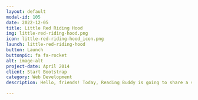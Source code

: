 ```yaml
---
layout: default
modal-id: 105
date: 2022-12-05
title: Little Red Riding Hood
img: little-red-riding-hood.png
icon: little-red-riding-hood_icon.png
launch: little-red-riding-hood
button: Launch
buttonpic: fa fa-rocket
alt: image-alt
project-date: April 2014
client: Start Bootstrap
category: Web Development
description: Hello, friends! Today, Reading Buddy is going to share a story about a little girl who likes to wear a red cloak with a hood. She is on her way to see her grandmother when running into a big wolf. What will happen next? Let Reading Buddy read you this story called Little Red Riding Hood.  

---
```

